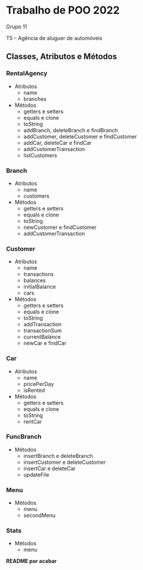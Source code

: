 # Trabalho de POO 2022
Grupo 11

T5 – Agência de aluguer de automóveis

## Classes, Atributos e Métodos
### RentalAgency
- Atributos
  - name
  - branches
- Métodos
  - getters e setters
  - equals e clone
  - toString
  - addBranch, deleteBranch e findBranch
  - addCustomer, deleteCustomer e findCustomer
  - addCar, deleteCar e findCar
  - addCustomerTransaction
  - listCustomers

### Branch
- Atributos
  - name
  - customers
- Métodos
  - getters e setters
  - equals e clone
  - toString
  - newCustomer e findCustomer
  - addCustomerTransaction
  
### Customer
- Atributos
  - name
  - transactions
  - balances
  - initialBalance
  - cars
- Métodos
  - getters e setters
  - equals e clone
  - toString
  - addTransaction
  - transactionSum
  - currentBalance
  - newCar e findCar

### Car
- Atributos
  - name
  - pricePerDay
  - isRented
- Métodos
  - getters e setters
  - equals e clone
  - toString
  - rentCar

### FuncBranch
- Métodos
  - insertBranch e deleteBranch
  - insertCustomer e deleteCustomer
  - insertCar e deleteCar
  - updateFile

### Menu
- Métodos
  - menu
  - secondMenu

### Stats
- Métodos
  - menu

**README por acabar**
